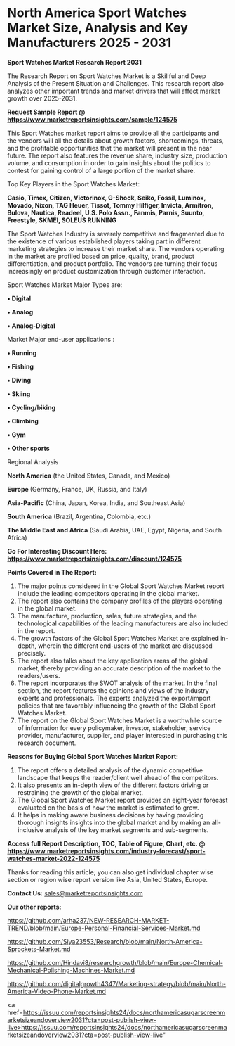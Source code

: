 # North America Sport Watches Market Size, Analysis and Key Manufacturers 2025 - 2031

<strong>Sport Watches Market Research Report 2031</strong>

The Research Report on Sport Watches Market is a Skillful and Deep Analysis of the Present Situation and Challenges. This research report also analyzes other important trends and market drivers that will affect market growth over 2025-2031.

<strong>Request Sample Report @ <a href=https://www.marketreportsinsights.com/sample/124575>https://www.marketreportsinsights.com/sample/124575</a></strong>

This Sport Watches market report aims to provide all the participants and the vendors will all the details about growth factors, shortcomings, threats, and the profitable opportunities that the market will present in the near future. The report also features the revenue share, industry size, production volume, and consumption in order to gain insights about the politics to contest for gaining control of a large portion of the market share.

Top Key Players in the Sport Watches Market:

<strong>Casio, Timex, Citizen, Victorinox, G-Shock, Seiko, Fossil, Luminox, Movado, Nixon, TAG Heuer, Tissot, Tommy Hilfiger, Invicta, Armitron, Bulova, Nautica, Readeel, U.S. Polo Assn., Fanmis, Parnis, Suunto, Freestyle, SKMEI, SOLEUS RUNNING</strong>

The Sport Watches Industry is severely competitive and fragmented due to the existence of various established players taking part in different marketing strategies to increase their market share. The vendors operating in the market are profiled based on price, quality, brand, product differentiation, and product portfolio. The vendors are turning their focus increasingly on product customization through customer interaction.

Sport Watches Market Major Types are:

<strong>• Digital

• Analog

• Analog-Digital</strong>

Market Major end-user applications :

<strong>• Running

• Fishing

• Diving

• Skiing

• Cycling/biking

• Climbing

• Gym

• Other sports</strong>

Regional Analysis

</u><strong><b>North America</b></strong> (the United States, Canada, and Mexico)

<strong><b>Europe </b></strong>(Germany, France, UK, Russia, and Italy)

<strong><b>Asia-Pacific</b></strong> (China, Japan, Korea, India, and Southeast Asia)

<strong><b>South America</b></strong> (Brazil, Argentina, Colombia, etc.)

<strong><b>The Middle East and Africa</b></strong> (Saudi Arabia, UAE, Egypt, Nigeria, and South Africa)

<strong>Go For Interesting Discount Here: <a href=https://www.marketreportsinsights.com/discount/124575>https://www.marketreportsinsights.com/discount/124575</a></strong>

<strong>Points Covered in The Report:</strong>
<ol>
  <li>The major points considered in the Global Sport Watches Market report include the leading competitors operating in the global market.</li>
  <li>The report also contains the company profiles of the players operating in the global market.</li>
  <li>The manufacture, production, sales, future strategies, and the technological capabilities of the leading manufacturers are also included in the report.</li>
  <li>The growth factors of the Global Sport Watches Market are explained in-depth, wherein the different end-users of the market are discussed precisely.</li>
  <li>The report also talks about the key application areas of the global market, thereby providing an accurate description of the market to the readers/users.</li>
  <li>The report incorporates the SWOT analysis of the market. In the final section, the report features the opinions and views of the industry experts and professionals. The experts analyzed the export/import policies that are favorably influencing the growth of the Global Sport Watches Market.</li>
  <li>The report on the Global Sport Watches Market is a worthwhile source of information for every policymaker, investor, stakeholder, service provider, manufacturer, supplier, and player interested in purchasing this research document.</li>
</ol>
<strong>Reasons for Buying Global Sport Watches Market Report:</strong>

<ol>
  <li>The report offers a detailed analysis of the dynamic competitive landscape that keeps the reader/client well ahead of the competitors.</li>
  <li>It also presents an in-depth view of the different factors driving or restraining the growth of the global market.</li>
  <li>The Global Sport Watches Market report provides an eight-year forecast evaluated on the basis of how the market is estimated to grow.</li>
  <li>It helps in making aware business decisions by having providing thorough insights insights into the global market and by making an all-inclusive analysis of the key market segments and sub-segments.</li>
</ol>
<strong>Access full Report Description, TOC, Table of Figure, Chart, etc. @ <a href=https://www.marketreportsinsights.com/industry-forecast/sport-watches-market-2022-124575>https://www.marketreportsinsights.com/industry-forecast/sport-watches-market-2022-124575</a></strong>


Thanks for reading this article; you can also get individual chapter wise section or region wise report version like Asia, United States, Europe.

<strong>Contact Us:</strong>
sales@marketreportsinsights.com

<strong>Our other reports:</strong>

<a href=https://github.com/arha237/NEW-RESEARCH-MARKET-TREND/blob/main/Europe-Personal-Financial-Services-Market.md>https://github.com/arha237/NEW-RESEARCH-MARKET-TREND/blob/main/Europe-Personal-Financial-Services-Market.md</a>

<a href=https://github.com/Siya23553/Research/blob/main/North-America-Sprockets-Market.md>https://github.com/Siya23553/Research/blob/main/North-America-Sprockets-Market.md</a>

<a href=https://github.com/Hindavi8/researchgrowth/blob/main/Europe-Chemical-Mechanical-Polishing-Machines-Market.md>https://github.com/Hindavi8/researchgrowth/blob/main/Europe-Chemical-Mechanical-Polishing-Machines-Market.md</a>

<a href=https://github.com/digitalgrowth4347/Marketing-strategy/blob/main/North-America-Video-Phone-Market.md>https://github.com/digitalgrowth4347/Marketing-strategy/blob/main/North-America-Video-Phone-Market.md</a>

<a href=https://issuu.com/reportsinsights24/docs/northamericasugarscreenmarketsizeandoverview2031?cta=post-publish-view-live>https://issuu.com/reportsinsights24/docs/northamericasugarscreenmarketsizeandoverview2031?cta=post-publish-view-live</a>"

